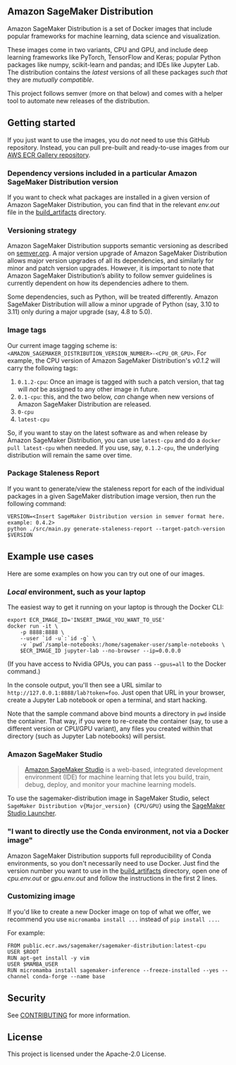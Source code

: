 ## Amazon SageMaker Distribution

Amazon SageMaker Distribution is a set of Docker images that include popular frameworks for machine learning, data
science and visualization.

These images come in two variants, CPU and GPU, and include deep learning frameworks like PyTorch, TensorFlow and
Keras; popular Python packages like numpy, scikit-learn and pandas; and IDEs like Jupyter Lab. The distribution contains
the _latest_ versions of all these packages _such that_ they are _mutually compatible_.

This project follows semver (more on that below) and comes with a helper tool to automate new releases of the
distribution.

## Getting started

If you just want to use the images, you do _not_ need to use this GitHub repository. Instead, you can pull pre-built
and ready-to-use images from our [AWS ECR Gallery repository](https://gallery.ecr.aws/sagemaker/sagemaker-distribution).

### Dependency versions included in a particular Amazon SageMaker Distribution version

If you want to check what packages are installed in a given version of Amazon SageMaker Distribution, you can find that
in the relevant _env.out_ file in the [build_artifacts](build_artifacts) directory.

### Versioning strategy

Amazon SageMaker Distribution supports semantic versioning as described on [semver.org](https://semver.org/). A major 
version upgrade of Amazon SageMaker Distribution allows major version upgrades of all its dependencies, and similarly
for minor and patch version upgrades. However, it is important to note that Amazon SageMaker Distribution’s ability to
follow semver guidelines is currently dependent on how its dependencies adhere to them.

Some dependencies, such as Python, will be treated differently. Amazon SageMaker Distribution will allow a minor
upgrade of Python (say, 3.10 to 3.11) only during a major upgrade (say, 4.8 to 5.0).

### Image tags

Our current image tagging scheme is: `<AMAZON_SAGEMAKER_DISTRIBUTION_VERSION_NUMBER>-<CPU_OR_GPU>`. For example, the CPU
version of Amazon SageMaker Distribution's _v0.1.2_ will carry the following tags:

1. `0.1.2-cpu`: Once an image is tagged with such a patch version, that tag will _not_ be assigned to any other image
in future.
1. `0.1-cpu`: this, and the two below, _can_ change when new versions of Amazon SageMaker Distribution are released.
1. `0-cpu`
1. `latest-cpu`

So, if you want to stay on the latest software as and when release by Amazon SageMaker Distribution, you can use
`latest-cpu` and do a `docker pull latest-cpu` when needed. If you use, say, `0.1.2-cpu`, the underlying distribution
will remain the same over time.

### Package Staleness Report

If you want to generate/view the staleness report for each of the individual packages in a given 
SageMaker distribution image version, then run the following command:

```
VERSION=<Insert SageMaker Distribution version in semver format here. example: 0.4.2>
python ./src/main.py generate-staleness-report --target-patch-version $VERSION
```



## Example use cases

Here are some examples on how you can try out one of our images.

### _Local_ environment, such as your laptop

The easiest way to get it running on your laptop is through the Docker CLI:

```shell
export ECR_IMAGE_ID='INSERT_IMAGE_YOU_WANT_TO_USE'
docker run -it \
    -p 8888:8888 \
    --user `id -u`:`id -g` \
    -v `pwd`/sample-notebooks:/home/sagemaker-user/sample-notebooks \
    $ECR_IMAGE_ID jupyter-lab --no-browser --ip=0.0.0.0
```

(If you have access to Nvidia GPUs, you can pass `--gpus=all` to the Docker command.)

In the console output, you'll then see a URL similar to `http://127.0.0.1:8888/lab?token=foo`. Just open that URL in
your browser, create a Jupyter Lab notebook or open a terminal, and start hacking.

Note that the sample command above bind mounts a directory in `pwd` inside the container. That way, if you were to
re-create the container (say, to use a different version or CPU/GPU variant), any files you created within that
directory (such as Jupyter Lab notebooks) will persist.

### Amazon SageMaker Studio

> [Amazon SageMaker Studio](https://docs.aws.amazon.com/sagemaker/latest/dg/studio.html) is a web-based, integrated 
> development environment (IDE) for machine learning that lets you build, train, debug, deploy, and monitor your
> machine learning models.

To use the sagemaker-distribution image in SageMaker Studio, select `SageMaker Distribution v{Major_version} {CPU/GPU}` using the [SageMaker Studio Launcher](https://docs.aws.amazon.com/sagemaker/latest/dg/studio-launcher.html).

### "I want to directly use the Conda environment, not via a Docker image"

Amazon SageMaker Distribution supports full reproducibility of Conda environments, so you don't necessarily need to use
Docker. Just find the version number you want to use in the [build_artifacts](build_artifacts) directory, open one of
_cpu.env.out_ or _gpu.env.out_ and follow the instructions in the first 2 lines.

### Customizing image

If you'd like to create a new Docker image on top of what we offer, we recommend you use `micromamba install ...` instead of `pip install ...`.

For example:
```
FROM public.ecr.aws/sagemaker/sagemaker-distribution:latest-cpu
USER $ROOT
RUN apt-get install -y vim
USER $MAMBA_USER
RUN micromamba install sagemaker-inference --freeze-installed --yes --channel conda-forge --name base
```

## Security

See [CONTRIBUTING](CONTRIBUTING.md#security-issue-notifications) for more information.

## License

This project is licensed under the Apache-2.0 License.
